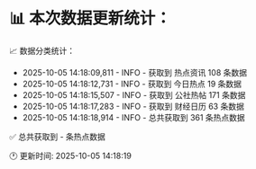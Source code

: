 📊 本次数据更新统计：
==========================

📈 数据分类统计：
- 2025-10-05 14:18:09,811 - INFO - 获取到 热点资讯 108 条数据
- 2025-10-05 14:18:12,731 - INFO - 获取到 今日热点 19 条数据
- 2025-10-05 14:18:15,507 - INFO - 获取到 公社热帖 171 条数据
- 2025-10-05 14:18:17,283 - INFO - 获取到 财经日历 63 条数据
- 2025-10-05 14:18:18,914 - INFO - 总共获取到 361 条热点数据

✅ 总共获取到 - 条热点数据

🕐 更新时间: 2025-10-05 14:18:19
